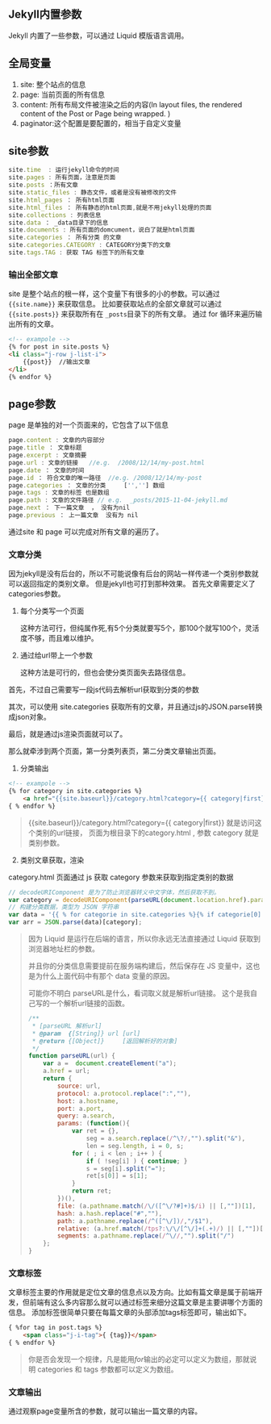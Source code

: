## Jekyll内置参数

Jekyll 内置了一些参数，可以通过 Liquid 模版语言调用。

## 全局变量

1. site: 整个站点的信息
2. page: 当前页面的所有信息
3. content: 所有布局文件被渲染之后的内容(In layout files, the rendered content of the Post or Page being wrapped. )
4. paginator:这个配置是要配置的，相当于自定义变量

## site参数

```js
site.time  : 运行jekyll命令的时间
site.pages : 所有页面，注意是页面
site.posts ：所有文章
site.static_files : 静态文件，或者是没有被修改的文件
site.html_pages ： 所有html页面
site.html_files ： 所有静态的html页面,就是不用jekyll处理的页面
site.collections : 列表信息
site.data ： _data目录下的信息
site.documents : 所有页面的domcument，说白了就是html页面
site.categories ： 所有分类 的文章
site.categories.CATEGORY : CATEGORY分类下的文章
site.tags.TAG : 获取 TAG 标签下的所有文章
```

### 输出全部文章

site 是整个站点的根一样，这个变量下有很多的小的参数。可以通过 `{{site.name}}` 来获取信息。 比如要获取站点的全部文章就可以通过 `{{site.posts}}` 来获取所有在 `_posts`目录下的所有文章。 通过 for 循环来遍历输出所有的文章。

```html
<!-- exampole -->
{% for post in site.posts %}
<li class="j-row j-list-i">
    {{post}}  //输出文章
</li>
{% endfor %}
```

## page参数

page 是单独的对一个页面来的，它包含了以下信息

```js
page.content : 文章的内容部分
page.title ： 文章标题
page.excerpt : 文章摘要
page.url : 文章的链接   //e.g.  /2008/12/14/my-post.html
page.date ： 文章的时间  
page.id ： 符合文章的唯一路径  //e.g. /2008/12/14/my-post
page.categories ： 文章的分类     ['',''] 数组
page.tags : 文章的标签 也是数组
page.path : 文章的文件路径 // e.g.  _posts/2015-11-04-jekyll.md
page.next ： 下一篇文章  ， 没有为nil
page.previous ： 上一篇文章  没有为 nil
```

通过site 和 page 可以完成对所有文章的遍历了。

### 文章分类

因为jekyll是没有后台的，所以不可能说像有后台的网站一样传递一个类别参数就可以返回指定的类别文章。 但是jekyll也可打到那种效果。 首先文章需要定义了categories参数。

1. 每个分类写一个页面

   这种方法可行，但纯属作死,有5个分类就要写5个，那100个就写100个，灵活度不够，而且难以维护。

2. 通过给url带上一个参数

   这种方法是可行的，但也会使分类页面失去路径信息。

首先，不过自己需要写一段js代码去解析url获取到分类的参数

其次，可以使用 site.categories 获取所有的文章，并且通过js的JSON.parse转换成json对象。

最后，就是通过js渲染页面就可以了。

那么就牵涉到两个页面，第一分类列表页，第二分类文章输出页面。

1. 分类输出

```html
<!-- exampole -->
{% for category in site.categories %}
	<a href="{{site.baseurl}}/category.html?category={{ category|first}}">{{category | first}} <span class="j-class-i-num">({{category | last | size}})</span></a>
{ % endfor %}
```

> {{site.baseurl}}/category.html?category={{ category|first}} 就是访问这个类别的url链接， 页面为根目录下的category.html , 参数 category 就是类别参数。

2. 类别文章获取，渲染

category.html 页面通过 js 获取 category 参数来获取到指定类别的数据

```js
// decodeURIComponent 是为了防止浏览器转义中文字体，然后获取不到。
var category = decodeURIComponent(parseURL(document.location.href).params["category"]);
// 构建分类数据，类型为 JSON 字符串
var data = '{{ % for categorie in site.categories %}{% if categorie[0] != site.categories.first[0] %},{% endif %}"{{ categorie[0] }}":[{% for post in categorie[1] %}{% if post != categorie[1].first %},{% endif %}{"url":"{{post.url}}", "tags":{{post.tags | jsonify }} , "content":"{{post.excerpt | uri_escape}}" , "title":"{{post.title}}","date":"{{post.date | date:"%d/%m/%Y"}}"}{% endfor %}]{% endfor %} }';
var arr = JSON.parse(data)[category];
```

> 因为 Liquid 是运行在后端的语言，所以你永远无法直接通过 Liquid 获取到浏览器地址栏的参数。
>
> 并且你的分类信息需要提前在服务端构建后，然后保存在 JS 变量中，这也是为什么上面代码中有那个 data 变量的原因。
>
> 可能你不明白 parseURL是什么，看词取义就是解析url链接。 这个是我自己写的一个解析url链接的函数。
>
> ```js
> /**
>  * [parseURL 解析url]
>  * @param  {[String]} url [url]
>  * @return {[Object]}     [返回解析好的对象]
>  */
> function parseURL(url) {
>     var a =  document.createElement("a");
>     a.href = url;
>     return {
>         source: url,
>         protocol: a.protocol.replace(":",""),
>         host: a.hostname,
>         port: a.port,
>         query: a.search,
>         params: (function(){
>             var ret = {},
>                 seg = a.search.replace(/^\?/,"").split("&"),
>                 len = seg.length, i = 0, s;
>             for ( ; i < len ; i++ ) {
>                 if ( !seg[i] ) { continue; }
>                 s = seg[i].split("=");
>                 ret[s[0]] = s[1];
>             }
>             return ret;
>         })(),
>         file: (a.pathname.match(/\/([^\/?#]+)$/i) || [,""])[1],
>         hash: a.hash.replace("#",""),
>         path: a.pathname.replace(/^([^\/])/,"/$1"),
>         relative: (a.href.match(/tps?:\/\/[^\/]+(.+)/) || [,""])[1],
>         segments: a.pathname.replace(/^\//,"").split("/")
>     };
> }
> ```
>
> 

### 文章标签

文章标签主要的作用就是定位文章的信息点以及方向。比如有篇文章是属于前端开发，但前端有这么多内容那么就可以通过标签来细分这篇文章是主要讲哪个方面的信息。 添加标签很简单只要在每篇文章的头部添加tags标签即可，输出如下。

```html
{ %for tag in post.tags %}
	<span class="j-i-tag">{ {tag}}</span>
{ % endfor %}
```

> 你是否会发现一个规律，凡是能用*for*输出的必定可以定义为数组，那就说明 categories 和 tags 参数都可以定义为数组。

### 文章输出

通过观察page变量所含的参数，就可以输出一篇文章的内容。